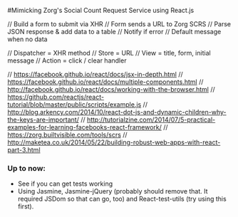 #Mimicking Zorg's Social Count Request Service using React.js

// Build a form to submit via XHR
// Form sends a URL to Zorg SCRS
// Parse JSON response & add data to a table
// Notify if error
// Default message when no data

// Dispatcher = XHR method
// Store = URL
// View = title, form, initial message
// Action = click / clear handler



// https://facebook.github.io/react/docs/jsx-in-depth.html
// https://facebook.github.io/react/docs/multiple-components.html
// http://facebook.github.io/react/docs/working-with-the-browser.html
// https://github.com/reactjs/react-tutorial/blob/master/public/scripts/example.js
// http://blog.arkency.com/2014/10/react-dot-js-and-dynamic-children-why-the-keys-are-important/
// http://tutorialzine.com/2014/07/5-practical-examples-for-learning-facebooks-react-framework/
// https://zorg.builtvisible.com/tools/scrs
// http://maketea.co.uk/2014/05/22/building-robust-web-apps-with-react-part-3.html


### Up to now:
* See if you can get tests working
* Using Jasmine, Jasmine-jQuery (probably should remove that. It required JSDom so that can go, too) and React-test-utils (try using this first).